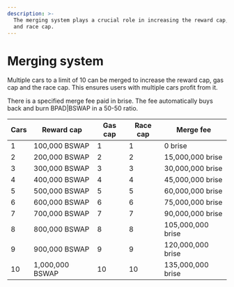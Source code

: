 ```yaml
---
description: >-
  The merging system plays a crucial role in increasing the reward cap, gas cap,
  and race cap.
---
```


# Merging system

Multiple cars to a limit of 10 can be merged to increase the reward cap, gas cap and the race cap. This ensures users with multiple cars profit from it.

There is a specified merge fee paid in brise. The fee automatically buys back and burn BPAD|BSWAP in a 50-50 ratio.&#x20;

| Cars | Reward cap      | Gas cap | Race cap | Merge fee         |
| ---- | --------------- | ------- | -------- | ----------------- |
| 1    | 100,000 BSWAP   | 1       | 1        | 0 brise           |
| 2    | 200,000 BSWAP   | 2       | 2        | 15,000,000 brise  |
| 3    | 300,000 BSWAP   | 3       | 3        | 30,000,000 brise  |
| 4    | 400,000 BSWAP   | 4       | 4        | 45,000,000 brise  |
| 5    | 500,000 BSWAP   | 5       | 5        | 60,000,000 brise  |
| 6    | 600,000 BSWAP   | 6       | 6        | 75,000,000 brise  |
| 7    | 700,000 BSWAP   | 7       | 7        | 90,000,000 brise  |
| 8    | 800,000 BSWAP   | 8       | 8        | 105,000,000 brise |
| 9    | 900,000 BSWAP   | 9       | 9        | 120,000,000 brise |
| 10   | 1,000,000 BSWAP | 10      | 10       | 135,000,000 brise |

